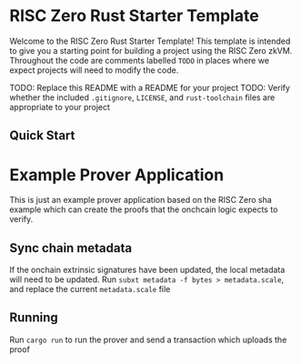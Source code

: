 # RISC Zero Rust Starter Template

Welcome to the RISC Zero Rust Starter Template! This template is intended to give you a starting point for building a project using the RISC Zero zkVM. Throughout the code are comments labelled `TODO` in places where we expect projects will need to modify the code.

TODO: Replace this README with a README for your project
TODO: Verify whether the included `.gitignore`, `LICENSE`, and `rust-toolchain` files are appropriate to your project

## Quick Start

# Example Prover Application

This is just an example prover application based on the RISC Zero sha example which can create the proofs that the onchcain logic expects to verify.

## Sync chain metadata
If the onchain extrinsic signatures have been updated, the local metadata will need to be updated. Run `subxt metadata -f bytes > metadata.scale`, and replace the current `metadata.scale` file

## Running
Run `cargo run` to run the prover and send a transaction which uploads the proof